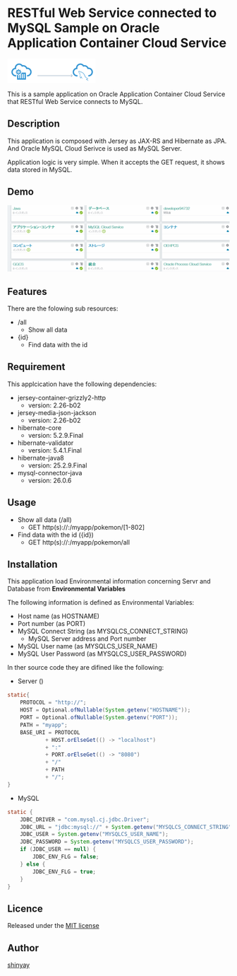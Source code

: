 # RESTful Web Service connected to MySQL Sample on Oracle Application Container Cloud Service

![ACCS with MySQLCS](docs/images/accs_with_mysql.png)

This is a sample application on Oracle Application Container Cloud Service that RESTful Web Service connects to MySQL.

## Description
This application is composed with Jersey as JAX-RS and Hibernate as JPA. And Oracle MySQL Cloud Serivce is used as MySQL Server.

Application logic is very simple. When it accepts the GET request, it shows data stored in MySQL.

## Demo
![Demo](docs/images/accs_with_mysql_demo.gif)

## Features

There are the folowing sub resources:
- /all
  - Show all data
- {id}
  - Find data with the id

## Requirement

This applcication have the following dependencies:
- jersey-container-grizzly2-http
  - version: 2.26-b02
- jersey-media-json-jackson
  - version: 2.26-b02
- hibernate-core
  - version: 5.2.9.Final
- hibernate-validator
  - version: 5.4.1.Final
- hibernate-java8
  - version: 25.2.9.Final
- mysql-connector-java
  - version: 26.0.6

## Usage

- Show all data (/all)
  - GET http(s)://<DOMAIN>:<PORT>/myapp/pokemon/[1-802]
- Find data with the id ({id})
  - GET http(s)://<DOMAIN>:<PORT>/myapp/pokemon/all

## Installation

This application load Environmental information concerning Servr and Database from **Environmental Variables**

The following information is defined as Environmental Variables:
- Host name (as HOSTNAME)
- Port number (as PORT)
- MySQL Connect String (as MYSQLCS_CONNECT_STRING)
  - MySQL Server address and Port number
- MySQL User name (as MYSQLCS_USER_NAME)
- MySQL User Password (as MYSQLCS_USER_PASSWORD)

In ther source code they are difined like the following:

- Server ()

```java
static{
    PROTOCOL = "http://";
    HOST = Optional.ofNullable(System.getenv("HOSTNAME"));
    PORT = Optional.ofNullable(System.getenv("PORT"));
    PATH = "myapp";
    BASE_URI = PROTOCOL
            + HOST.orElseGet(() -> "localhost")
            + ":"
            + PORT.orElseGet(() -> "8080")
            + "/"
            + PATH
            + "/";
}
```

- MySQL

```java
static {
    JDBC_DRIVER = "com.mysql.cj.jdbc.Driver";
    JDBC_URL = "jdbc:mysql://" + System.getenv("MYSQLCS_CONNECT_STRING");
    JDBC_USER = System.getenv("MYSQLCS_USER_NAME");
    JDBC_PASSWORD = System.getenv("MYSQLCS_USER_PASSWORD");
    if (JDBC_USER == null) {
        JDBC_ENV_FLG = false;
    } else {
        JDBC_ENV_FLG = true;
    }
}
```
## Licence

Released under the [MIT license](https://gist.githubusercontent.com/shinyay/56e54ee4c0e22db8211e05e70a63247e/raw/44f0f4de510b4f2b918fad3c91e0845104092bff/LICENSE)

## Author

[shinyay](https://github.com/shinyay)
